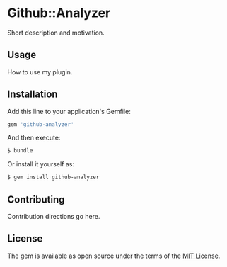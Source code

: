 # Github::Analyzer
Short description and motivation.

## Usage
How to use my plugin.

## Installation
Add this line to your application's Gemfile:

```ruby
gem 'github-analyzer'
```

And then execute:
```bash
$ bundle
```

Or install it yourself as:
```bash
$ gem install github-analyzer
```

## Contributing
Contribution directions go here.

## License
The gem is available as open source under the terms of the [MIT License](http://opensource.org/licenses/MIT).
